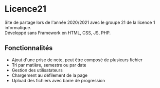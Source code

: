 # Licence21

Site de partage lors de l'année 2020/2021 avec le groupe 21 de la licence 1 informatique.  
Développé sans Framework en HTML, CSS, JS, PHP.

## Fonctionnalités
- Ajout d'une prise de note, peut être composé de plusieurs fichier
- Tri par matière, semestre ou par date
- Gestion des utilisatateurs
- Chargement au défilement de la page
- Upload des fichiers avec barre de progression
